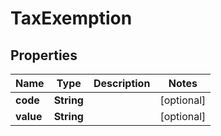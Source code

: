 

# TaxExemption


## Properties

Name | Type | Description | Notes
------------ | ------------- | ------------- | -------------
**code** | **String** |  |  [optional]
**value** | **String** |  |  [optional]



